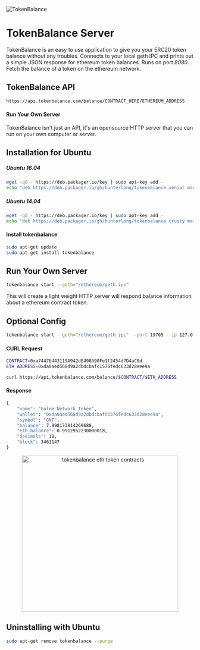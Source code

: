 ![TokenBalance](http://i.imgur.com/43Blvht.jpg)

# TokenBalance Server
TokenBalance is an easy to use application to give you your ERC20 token balance without any troubles.
Connects to your local geth IPC and prints out a simple JSON response for ethereum token balances. Runs on port *8080*. Fetch the balance of a token on the ethereum network.

## TokenBalance API
```bash
https://api.tokenbalance.com/balance/CONTRACT_HERE/ETHEREUM_ADDRESS
```

#### Run Your Own Server
TokenBalance isn't just an API, it's an opensource HTTP server that you can run on your own computer or server.

## Installation for Ubuntu
##### Ubuntu 16.04
```bash
wget -qO - https://deb.packager.io/key | sudo apt-key add -
echo "deb https://deb.packager.io/gh/hunterlong/tokenbalance xenial master" | sudo tee /etc/apt/sources.list.d/tokenbalance.list
```
##### Ubuntu 14.04
```bash
wget -qO - https://deb.packager.io/key | sudo apt-key add -
echo "deb https://deb.packager.io/gh/hunterlong/tokenbalance trusty master" | sudo tee /etc/apt/sources.list.d/tokenbalance.list
```

#### Install tokenbalance
```bash
sudo apt-get update
sudo apt-get install tokenbalance
```

## Run Your Own Server
```bash
tokenbalance start --geth="/ethereum/geth.ipc"
```
This will create a light weight HTTP server will respond balance information about a ethereum contract token.

## Optional Config
```bash
tokenbalance start --geth="/ethereum/geth.ipc" --port 19705 --ip 127.0.0.1
```

#### CURL Request
```bash
CONTRACT=0xa74476443119A942dE498590Fe1f2454d7D4aC0d
ETH_ADDRESS=0xda0aed568d9a2dbdcbafc1576fedc633d28eee9a

curl https://api.tokenbalance.com/balance/$CONTRACT/$ETH_ADDRESS
```

#### Response
```bash
{
    "name": "Golem Network Token",
    "wallet": "0xda0aed568d9a2dbdcbafc1576fedc633d28eee9a",
    "symbol": "GNT",
    "balance": 7.998173814269688,
    "eth_balance": 0.9912952230000018,
    "decimals": 18,
    "block": 3461147
}
```

<p align="center">
  <img width="420" src="https://github.com/hunterlong/tokenbalance.com/blob/master/images/website.png?raw=true" alt="tokenbalance eth token contracts"/>
</p>

## Uninstalling with Ubuntu
```bash
sudo apt-get remove tokenbalance --purge
```
